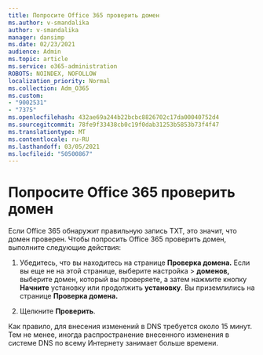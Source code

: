 ```yaml
---
title: Попросите Office 365 проверить домен
ms.author: v-smandalika
author: v-smandalika
manager: dansimp
ms.date: 02/23/2021
audience: Admin
ms.topic: article
ms.service: o365-administration
ROBOTS: NOINDEX, NOFOLLOW
localization_priority: Normal
ms.collection: Adm_O365
ms.custom:
- "9002531"
- "7375"
ms.openlocfilehash: 432ae69a244b22bcbc8826702c17da00040752d4
ms.sourcegitcommit: 78fe9f33438cb0c19f0dab31253b5853b73f4f47
ms.translationtype: MT
ms.contentlocale: ru-RU
ms.lasthandoff: 03/05/2021
ms.locfileid: "50500867"
---
```

# <a name="ask-office-365-to-verify-your-domain"></a>Попросите Office 365 проверить домен

Если Office 365 обнаружит правильную запись TXT, это значит, что домен проверен. Чтобы попросить Office 365 проверить домен, выполните следующие действия:

1. Убедитесь, что вы находитесь на странице **Проверка домена.** Если вы еще не на этой странице, выберите настройка > **доменов,** выберите домен, который вы проверяете, а затем нажмите кнопку **Начните** установку или продолжить **установку**. Вы приземлились на странице **Проверка домена.**

2. Щелкните **Проверить**.

Как правило, для внесения изменений в DNS требуется около 15 минут. Тем не менее, иногда распространение внесенного изменения в системе DNS по всему Интернету занимает больше времени.

